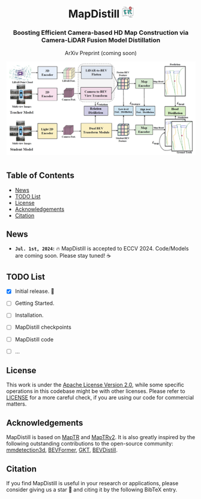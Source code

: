 <div align="center">
<h1>MapDistill <img src="assets/icon.png" width="30"></h1>
<h3>Boosting Efficient Camera-based HD Map Construction via Camera-LiDAR Fusion Model Distillation</h3>

ArXiv Preprint (coming soon)

<center>
<img src='assets/framework.png'>
</center>
</div>

#

## Table of Contents
  - [News](#news)
  - [TODO List](#todo-list)
  - [License](#license)
  - [Acknowledgements](#acknowledgements)
  - [Citation](#citation)

## News
* **`Jul. 1st, 2024`:** :fire: MapDistill is accepted to ECCV 2024. Code/Models are coming soon. Please stay tuned! ☕️


## TODO List
- [x] Initial release. 🚀
- [ ] Getting Started.
- [ ] Installation.
- [ ] MapDistill checkpoints
- [ ] MapDistill code
- [ ] ...


## License
This work is under the [Apache License Version 2.0](https://www.apache.org/licenses/LICENSE-2.0), while some specific operations in this codebase might be with other licenses. Please refer to [LICENSE](LICENSE) for a more careful check, if you are using our code for commercial matters.

## Acknowledgements

MapDistill is based on [MapTR](https://github.com/hustvl/MapTR/tree/main) and [MapTRv2](https://github.com/hustvl/MapTR/tree/maptrv2). It is also greatly inspired by the following outstanding contributions to the open-source community: [mmdetection3d](https://github.com/open-mmlab/mmdetection3d), [BEVFormer](https://github.com/fundamentalvision/BEVFormer), [GKT](https://github.com/hustvl/GKT), [BEVDistill](https://github.com/zehuichen123/BEVDistill).

## Citation
If you find MapDistill is useful in your research or applications, please consider giving us a star 🌟 and citing it by the following BibTeX entry.
